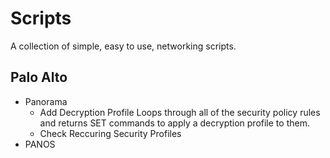 # Scripts
A collection of simple, easy to use, networking scripts.

## Palo Alto
- Panorama
    - Add Decryption Profile
        Loops through all of the security policy rules and returns SET commands to apply a decryption profile to them.
    - Check Reccuring Security Profiles
- PANOS